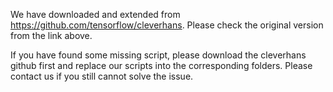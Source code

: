 We have downloaded and extended from https://github.com/tensorflow/cleverhans.
Please check the original version from the link above.

If you have found some missing script, please download the cleverhans github first and replace our scripts into the corresponding folders.
Please contact us if you still cannot solve the issue.
